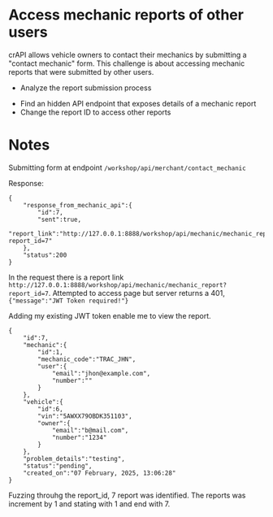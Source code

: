 # Access mechanic reports of other users

crAPI allows vehicle owners to contact their mechanics by submitting a "contact mechanic" form. This challenge is about accessing mechanic reports that were submitted by other users.

- Analyze the report submission process

* Find an hidden API endpoint that exposes details of a mechanic report
* Change the report ID to access other reports

# Notes

Submitting form at endpoint `/workshop/api/merchant/contact_mechanic`

Response:

```
{
    "response_from_mechanic_api":{
        "id":7,
        "sent":true,
        "report_link":"http://127.0.0.1:8888/workshop/api/mechanic/mechanic_report?report_id=7"
    },
    "status":200
}
```

In the request there is a report link `http://127.0.0.1:8888/workshop/api/mechanic/mechanic_report?report_id=7`.
Attempted to access page but server returns a 401, `{"message":"JWT Token required!"}`

Adding my existing JWT token enable me to view the report.

```
{
    "id":7,
    "mechanic":{
        "id":1,
        "mechanic_code":"TRAC_JHN",
        "user":{
            "email":"jhon@example.com",
            "number":""
        }
    },
    "vehicle":{
        "id":6,
        "vin":"5AWXX79OBDK351103",
        "owner":{
            "email":"b@mail.com",
            "number":"1234"
        }
    },
    "problem_details":"testing",
    "status":"pending",
    "created_on":"07 February, 2025, 13:06:28"
}
```

Fuzzing throuhg the report_id, 7 report was identified. The reports was increment by 1 and stating with 1 and end with 7.
